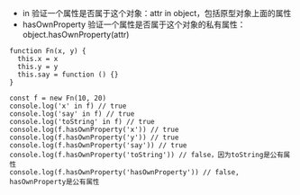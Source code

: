- in 验证一个属性是否属于这个对象：attr in object，包括原型对象上面的属性
- hasOwnProperty 验证一个属性是否属于这个对象的私有属性：object.hasOwnProperty(attr)

```
function Fn(x, y) {
  this.x = x
  this.y = y
  this.say = function () {}
}

const f = new Fn(10, 20)
console.log('x' in f) // true
console.log('say' in f) // true
console.log('toString' in f) // true
console.log(f.hasOwnProperty('x')) // true
console.log(f.hasOwnProperty('y')) // true
console.log(f.hasOwnProperty('say')) // true
console.log(f.hasOwnProperty('toString')) // false，因为toString是公有属性
console.log(f.hasOwnProperty('hasOwnProperty')) // false, hasOwnProperty是公有属性
```